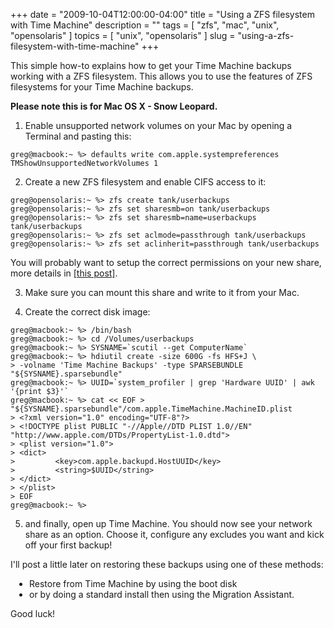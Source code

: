 +++
date        = "2009-10-04T12:00:00-04:00"
title       = "Using a ZFS filesystem with Time Machine"
description = ""
tags        = [ "zfs", "mac", "unix", "opensolaris" ]
topics      = [ "unix", "opensolaris" ]
slug        = "using-a-zfs-filesystem-with-time-machine"
+++

This simple how-to explains how to get your Time Machine backups working with a ZFS filesystem. This allows you to use the features of ZFS filesystems for your Time Machine backups.

**Please note this is for Mac OS X - Snow Leopard.**

<!--more-->

1)    Enable unsupported network volumes on your Mac by opening a Terminal and pasting this:

```console
greg@macbook:~ %> defaults write com.apple.systempreferences TMShowUnsupportedNetworkVolumes 1
```

2)    Create a new ZFS filesystem and enable CIFS access to it:

```console
greg@opensolaris:~ %> zfs create tank/userbackups
greg@opensolaris:~ %> zfs set sharesmb=on tank/userbackups
greg@opensolaris:~ %> zfs set sharesmb=name=userbackups tank/userbackups
greg@opensolaris:~ %> zfs set aclmode=passthrough tank/userbackups
greg@opensolaris:~ %> zfs set aclinherit=passthrough tank/userbackups
```

You will probably want to setup the correct permissions on your new share, more details in <a href="http://code.geek.sh/2009/07/the-basics-of-zfs-acls/">[this post]</a>.

3)    Make sure you can mount this share and write to it from your Mac.

4)    Create the correct disk image:

```console
greg@macbook:~ %> /bin/bash
greg@macbook:~ %> cd /Volumes/userbackups
greg@macbook:~ %> SYSNAME=`scutil --get ComputerName`
greg@macbook:~ %> hdiutil create -size 600G -fs HFS+J \
> -volname 'Time Machine Backups' -type SPARSEBUNDLE "${SYSNAME}.sparsebundle"
greg@macbook:~ %> UUID=`system_profiler | grep 'Hardware UUID' | awk '{print $3}'`
greg@macbook:~ %> cat << EOF > "${SYSNAME}.sparsebundle"/com.apple.TimeMachine.MachineID.plist
> <?xml version="1.0" encoding="UTF-8"?>
> <!DOCTYPE plist PUBLIC "-//Apple//DTD PLIST 1.0//EN" "http://www.apple.com/DTDs/PropertyList-1.0.dtd">
> <plist version="1.0">
> <dict>
>         <key>com.apple.backupd.HostUUID</key>
>         <string>$UUID</string>
> </dict>
> </plist>
> EOF
greg@macbook:~ %>
```

5)    and finally, open up Time Machine. You should now see your network share as an option. Choose it, configure any excludes you want and kick off your first backup!

I'll post a little later on restoring these backups using one of these methods:

<ul style="padding-left: 30px;">
	<li>Restore from Time Machine by using the boot disk</li>
	<li>or by doing a standard install then using the Migration Assistant.</li>
</ul>

Good luck!
